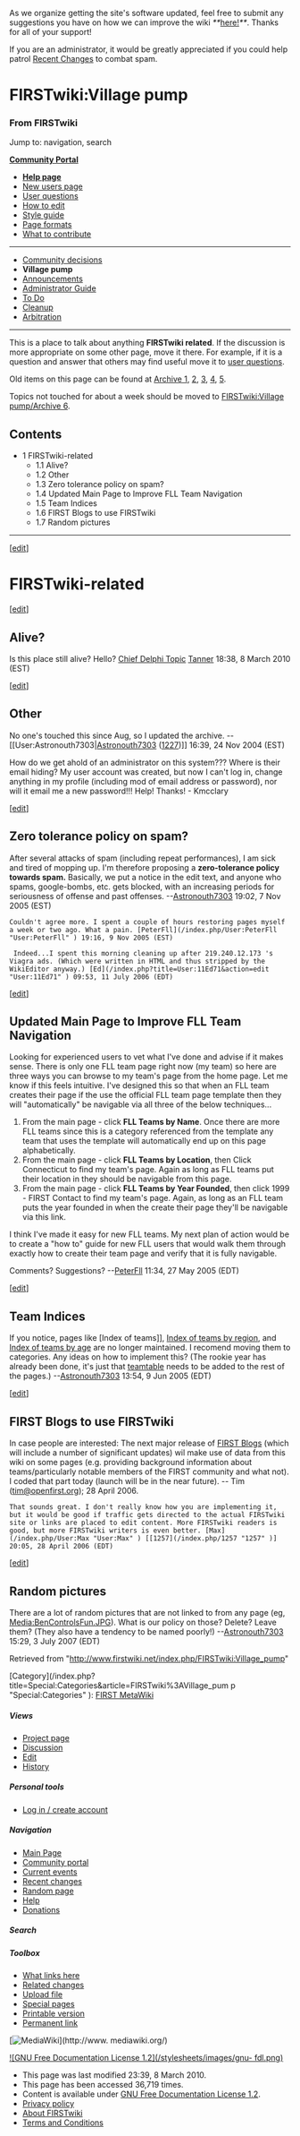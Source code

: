 As we organize getting the site's software updated, feel free to submit any
suggestions you have on how we can improve the wiki
_**_[here!](/index.php/User:Hallry/Suggestions "User:Hallry/Suggestions"
)_**_. Thanks for all of your support!

If you are an administrator, it would be greatly appreciated if you could help
patrol [Recent Changes](/index.php/Special:Recentchanges
"Special:Recentchanges" ) to combat spam.

# FIRSTwiki:Village pump

### From FIRSTwiki

Jump to: navigation, search

**[Community Portal](/index.php/FIRSTwiki:Community_portal "FIRSTwiki:Community portal" )**

  * **[Help page](/index.php/FIRSTwiki:Help "FIRSTwiki:Help" )**
  * [New users page](/index.php/FIRSTwiki:New_users_page "FIRSTwiki:New users page" )
  * [User questions](/index.php/FIRSTwiki:User_questions "FIRSTwiki:User questions" )
  * [How to edit](/index.php/FIRSTwiki:How_does_one_edit_a_page "FIRSTwiki:How does one edit a page" )
  * [Style guide](/index.php/FIRSTwiki:Style_guide "FIRSTwiki:Style guide" )
  * [Page formats](/index.php/FIRSTwiki:Page_formats "FIRSTwiki:Page formats" )
  * [What to contribute](/index.php/FIRSTwiki:What_to_contribute "FIRSTwiki:What to contribute" )

* * *

  * [Community decisions](/index.php/FIRSTwiki:Community_decisions "FIRSTwiki:Community decisions" )
  * **Village pump**
  * [Announcements](/index.php/FIRSTwiki:Announcements "FIRSTwiki:Announcements" )
  * [Administrator Guide](/index.php/FIRSTwiki:Guide_for_administrators "FIRSTwiki:Guide for administrators" )
  * [To Do](/index.php/FIRSTwiki:To_Do "FIRSTwiki:To Do" )
  * [Cleanup](/index.php/FIRSTwiki:Cleanup "FIRSTwiki:Cleanup" )
  * [Arbitration](/index.php/FIRSTwiki:Arbitration "FIRSTwiki:Arbitration" )  
---  
  
  
This is a place to talk about anything **FIRSTwiki related**. If the
discussion is more appropriate on some other page, move it there. For example,
if it is a question and answer that others may find useful move it to [user
questions](/index.php/FIRSTwiki:User_questions "FIRSTwiki:User questions" ).

Old items on this page can be found at [Archive
1](/index.php/FIRSTwiki:Village_pump/Archive_1 "FIRSTwiki:Village pump/Archive
1" ), [2](/index.php/FIRSTwiki:Village_pump/Archive_2 "FIRSTwiki:Village
pump/Archive 2" ), [3](/index.php/FIRSTwiki:Village_pump/Archive_3
"FIRSTwiki:Village pump/Archive 3" ),
[4](/index.php/FIRSTwiki:Village_pump/Archive_4 "FIRSTwiki:Village
pump/Archive 4" ), [5](/index.php/FIRSTwiki:Village_pump/Archive_5
"FIRSTwiki:Village pump/Archive 5" ).

Topics not touched for about a week should be moved to [FIRSTwiki:Village
pump/Archive 6](/index.php/FIRSTwiki:Village_pump/Archive_6 "FIRSTwiki:Village
pump/Archive 6" ).

## Contents

  * 1 FIRSTwiki-related
    * 1.1 Alive?
    * 1.2 Other
    * 1.3 Zero tolerance policy on spam?
    * 1.4 Updated Main Page to Improve FLL Team Navigation
    * 1.5 Team Indices
    * 1.6 FIRST Blogs to use FIRSTwiki
    * 1.7 Random pictures  
---  
  
[[edit](/index.php?title=FIRSTwiki:Village_pump&action=edit&section=1 "Edit
section: FIRSTwiki-related" )]

# FIRSTwiki-related

[[edit](/index.php?title=FIRSTwiki:Village_pump&action=edit&section=2 "Edit
section: Alive?" )]

## Alive?

Is this place still alive? Hello? [Chief Delphi
Topic](http://www.chiefdelphi.com/forums/showthread.php?t=83976
"http://www.chiefdelphi.com/forums/showthread.php?t=83976" )
[Tanner](/index.php/User:TannerLD "User:TannerLD" ) 18:38, 8 March 2010 (EST)

  

[[edit](/index.php?title=FIRSTwiki:Village_pump&action=edit&section=3 "Edit
section: Other" )]

## Other

No one's touched this since Aug, so I updated the archive.
--[[User:Astronouth7303|[Astronouth7303](/index.php/User:Astronouth7303
"User:Astronouth7303" ) ([1227](/index.php/1227 "1227" ))]] 16:39, 24 Nov 2004
(EST)

How do we get ahold of an administrator on this system??? Where is their email
hiding? My user account was created, but now I can't log in, change anything
in my profile (including mod of email address or password), nor will it email
me a new password!!! Help! Thanks! - Kmcclary

[[edit](/index.php?title=FIRSTwiki:Village_pump&action=edit&section=4 "Edit
section: Zero tolerance policy on spam?" )]

##  Zero tolerance policy on spam?

After several attacks of spam (including repeat performances), I am sick and
tired of mopping up. I'm therefore proposing a **zero-tolerance policy towards
spam.** Basically, we put a notice in the edit text, and anyone who spams,
google-bombs, etc. gets blocked, with an increasing periods for seriousness of
offense and past offenses. --[Astronouth7303](/index.php/User:Astronouth7303
"User:Astronouth7303" ) 19:02, 7 Nov 2005 (EST)

    Couldn't agree more. I spent a couple of hours restoring pages myself a week or two ago. What a pain. [PeterFll](/index.php/User:PeterFll "User:PeterFll" ) 19:16, 9 Nov 2005 (EST) 

     Indeed...I spent this morning cleaning up after 219.240.12.173 's Viagra ads. (Which were written in HTML and thus stripped by the WikiEditor anyway.) [Ed](/index.php?title=User:11Ed71&action=edit "User:11Ed71" ) 09:53, 11 July 2006 (EDT) 

[[edit](/index.php?title=FIRSTwiki:Village_pump&action=edit&section=5 "Edit
section: Updated Main Page to Improve FLL Team Navigation" )]

## Updated Main Page to Improve FLL Team Navigation

Looking for experienced users to vet what I've done and advise if it makes
sense. There is only one FLL team page right now (my team) so here are three
ways you can browse to my team's page from the home page. Let me know if this
feels intuitive. I've designed this so that when an FLL team creates their
page if the use the official FLL team page template then they will
"automatically" be navigable via all three of the below techniques...

  1. From the main page - click **FLL Teams by Name**. Once there are more FLL teams since this is a category referenced from the template any team that uses the template will automatically end up on this page alphabetically. 
  2. From the main page - click **FLL Teams by Location**, then Click Connecticut to find my team's page. Again as long as FLL teams put their location in they should be navigable from this page. 
  3. From the main page - click **FLL Teams by Year Founded**, then click 1999 - FIRST Contact to find my team's page. Again, as long as an FLL team puts the year founded in when the create their page they'll be navigable via this link. 

I think I've made it easy for new FLL teams. My next plan of action would be
to create a "how to" guide for new FLL users that would walk them through
exactly how to create their team page and verify that it is fully navigable.

Comments? Suggestions? --[PeterFll](/index.php/User:PeterFll "User:PeterFll" )
11:34, 27 May 2005 (EDT)

[[edit](/index.php?title=FIRSTwiki:Village_pump&action=edit&section=6 "Edit
section: Team Indices" )]

##  Team Indices

If you notice, pages like [Index of teams]], [Index of teams by
region](/index.php/Index_of_teams_by_region "Index of teams by region" ), and
[Index of teams by age](/index.php/Index_of_teams_by_age "Index of teams by
age" ) are no longer maintained. I recomend moving them to categories. Any
ideas on how to implement this? (The rookie year has already been done, it's
just that [teamtable](/index.php/Template:Teamtable "Template:Teamtable" )
needs to be added to the rest of the pages.)
--[Astronouth7303](/index.php/User:Astronouth7303 "User:Astronouth7303" )
13:54, 9 Jun 2005 (EDT)

[[edit](/index.php?title=FIRSTwiki:Village_pump&action=edit&section=7 "Edit
section: FIRST Blogs to use FIRSTwiki" )]

##  FIRST Blogs to use FIRSTwiki

In case people are interested: The next major release of [FIRST
Blogs](/index.php/FIRST_Blogs "FIRST Blogs" ) (which will include a number of
significant updates) wil make use of data from this wiki on some pages (e.g.
providing background information about teams/particularly notable members of
the FIRST community and what not). I coded that part today (launch will be in
the near future). -- Tim (tim@openfirst.org); 28 April 2006.

    That sounds great. I don't really know how you are implementing it, but it would be good if traffic gets directed to the actual FIRSTwiki site or links are placed to edit content. More FIRSTwiki readers is good, but more FIRSTwiki writers is even better. [Max](/index.php/User:Max "User:Max" ) [[1257](/index.php/1257 "1257" )] 20:05, 28 April 2006 (EDT) 

[[edit](/index.php?title=FIRSTwiki:Village_pump&action=edit&section=8 "Edit
section: Random pictures" )]

##  Random pictures

There are a lot of random pictures that are not linked to from any page (eg,
[Media:BenControlsFun.JPG](/media/d/df/BenControlsFun.JPG "BenControlsFun.JPG"
)). What is our policy on those? Delete? Leave them? (They also have a
tendency to be named poorly!)
--[Astronouth7303](/index.php/User:Astronouth7303 "User:Astronouth7303" )
15:29, 3 July 2007 (EDT)

Retrieved from "<http://www.firstwiki.net/index.php/FIRSTwiki:Village_pump>"

[Category](/index.php?title=Special:Categories&article=FIRSTwiki%3AVillage_pum
p "Special:Categories" ): [FIRST MetaWiki](/index.php/Category:FIRST_MetaWiki
"Category:FIRST MetaWiki" )

##### Views

  * [Project page](/index.php/FIRSTwiki:Village_pump)
  * [Discussion](/index.php/FIRSTwiki_talk:Village_pump)
  * [Edit](/index.php?title=FIRSTwiki:Village_pump&action=edit)
  * [History](/index.php?title=FIRSTwiki:Village_pump&action=history)

##### Personal tools

  * [Log in / create account](/index.php?title=Special:Userlogin&returnto=FIRSTwiki:Village_pump)

[](/index.php/Main_Page "Main Page" )

##### Navigation

  * [Main Page](/index.php/Main_Page)
  * [Community portal](/index.php/FIRSTwiki:Community_portal)
  * [Current events](/index.php/Current_events)
  * [Recent changes](/index.php/Special:Recentchanges)
  * [Random page](/index.php/Special:Random)
  * [Help](/index.php/FIRSTwiki:Help)
  * [Donations](/index.php/FIRSTwiki:Site_support)

##### Search



##### Toolbox

  * [What links here](/index.php/Special:Whatlinkshere/FIRSTwiki:Village_pump)
  * [Related changes](/index.php/Special:Recentchangeslinked/FIRSTwiki:Village_pump)
  * [Upload file](/index.php/Special:Upload)
  * [Special pages](/index.php/Special:Specialpages)
  * [Printable version](/index.php?title=FIRSTwiki:Village_pump&printable=yes)
  * [Permanent link](/index.php?title=FIRSTwiki:Village_pump&oldid=75340)

[![MediaWiki](/skins/common/images/poweredby_mediawiki_88x31.png)](http://www.
mediawiki.org/)

[![GNU Free Documentation License 1.2](/stylesheets/images/gnu-
fdl.png)](http://www.gnu.org/copyleft/fdl.html)

  * This page was last modified 23:39, 8 March 2010.
  * This page has been accessed 36,719 times.
  * Content is available under [GNU Free Documentation License 1.2](http://www.gnu.org/copyleft/fdl.html "http://www.gnu.org/copyleft/fdl.html" ).
  * [Privacy policy](/index.php/FIRSTwiki:Privacy_policy "FIRSTwiki:Privacy policy" )
  * [About FIRSTwiki](/index.php/FIRSTwiki:About "FIRSTwiki:About" )
  * [Terms and Conditions](/index.php/FIRSTwiki:Terms_and_conditions "FIRSTwiki:Terms and conditions" )

